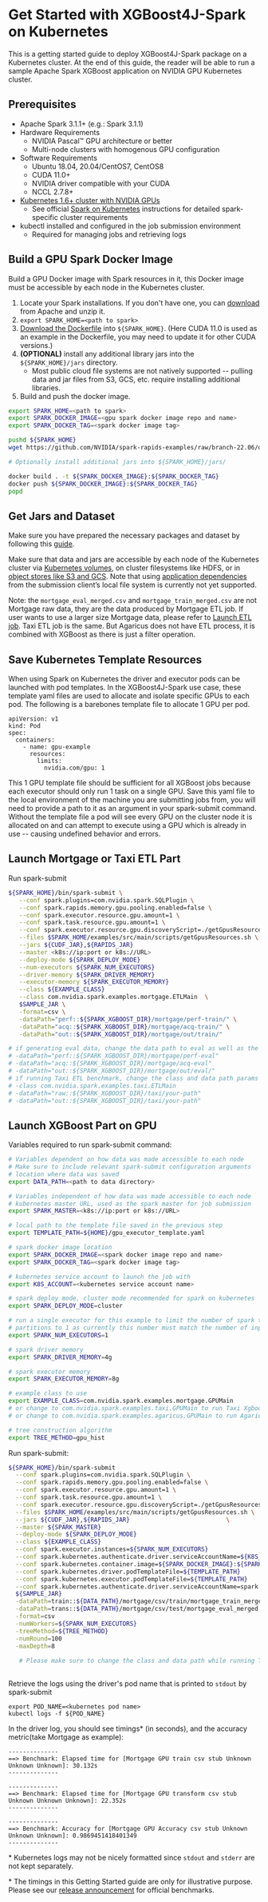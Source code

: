 Get Started with XGBoost4J-Spark on Kubernetes
==============================================
This is a getting started guide to deploy XGBoost4J-Spark package on a Kubernetes cluster. At the end of this guide,
the reader will be able to run a sample Apache Spark XGBoost application on NVIDIA GPU Kubernetes cluster.

Prerequisites
-------------

* Apache Spark 3.1.1+ (e.g.: Spark 3.1.1)
* Hardware Requirements
  * NVIDIA Pascal™ GPU architecture or better
  * Multi-node clusters with homogenous GPU configuration
* Software Requirements
  * Ubuntu 18.04, 20.04/CentOS7, CentOS8
  * CUDA 11.0+
  * NVIDIA driver compatible with your CUDA
  * NCCL 2.7.8+
* [Kubernetes 1.6+ cluster with NVIDIA GPUs](https://docs.nvidia.com/datacenter/kubernetes/index.html)
  * See official [Spark on Kubernetes](https://spark.apache.org/docs/latest/running-on-kubernetes.html#prerequisites) 
    instructions for detailed spark-specific cluster requirements
* kubectl installed and configured in the job submission environment
  * Required for managing jobs and retrieving logs

Build a GPU Spark Docker Image
------------------------------

Build a GPU Docker image with Spark resources in it, this Docker image must be accessible by each node in the Kubernetes cluster.

1. Locate your Spark installations. If you don't have one, you can [download](https://spark.apache.org/downloads.html) from Apache and unzip it.
2. `export SPARK_HOME=<path to spark>`
3. [Download the Dockerfile](/dockerfile/Dockerfile) into `${SPARK_HOME}`. (Here CUDA 11.0 is used as an example in the Dockerfile,
   you may need to update it for other CUDA versions.)
4. __(OPTIONAL)__ install any additional library jars into the `${SPARK_HOME}/jars` directory.
    * Most public cloud file systems are not natively supported -- pulling data and jar files from S3, GCS, etc. require installing additional libraries.
5. Build and push the docker image.

``` bash
export SPARK_HOME=<path to spark>
export SPARK_DOCKER_IMAGE=<gpu spark docker image repo and name>
export SPARK_DOCKER_TAG=<spark docker image tag>

pushd ${SPARK_HOME}
wget https://github.com/NVIDIA/spark-rapids-examples/raw/branch-22.06/dockerfile/Dockerfile

# Optionally install additional jars into ${SPARK_HOME}/jars/

docker build . -t ${SPARK_DOCKER_IMAGE}:${SPARK_DOCKER_TAG}
docker push ${SPARK_DOCKER_IMAGE}:${SPARK_DOCKER_TAG}
popd
```

Get Jars and Dataset
-------------------------------

Make sure you have prepared the necessary packages and dataset by following this [guide](/docs/get-started/xgboost-examples/prepare-package-data/preparation-scala.md).

Make sure that data and jars are accessible by each node of the Kubernetes cluster 
via [Kubernetes volumes](https://spark.apache.org/docs/latest/running-on-kubernetes.html#using-kubernetes-volumes), 
on cluster filesystems like HDFS, or in [object stores like S3 and GCS](https://spark.apache.org/docs/2.3.0/cloud-integration.html). 
Note that using [application dependencies](https://spark.apache.org/docs/latest/running-on-kubernetes.html#dependency-management) from 
the submission client’s local file system is currently not yet supported.

Note: the `mortgage_eval_merged.csv` and `mortgage_train_merged.csv` are not Mortgage raw data,
they are the data produced by Mortgage ETL job. If user wants to use a larger size Mortgage data, please refer to [Launch ETL job](#etl).
Taxi ETL job is the same. But Agaricus does not have ETL process, it is combined with XGBoost as there is just a filter operation.

Save Kubernetes Template Resources
----------------------------------

When using Spark on Kubernetes the driver and executor pods can be launched with pod templates. In the XGBoost4J-Spark use case,
these template yaml files are used to allocate and isolate specific GPUs to each pod. The following is a barebones template file to allocate 1 GPU per pod.

```
apiVersion: v1
kind: Pod
spec:
  containers:
    - name: gpu-example
      resources:
        limits:
          nvidia.com/gpu: 1
```

This 1 GPU template file should be sufficient for all XGBoost jobs because each executor should only run 1 task on a single GPU.
Save this yaml file to the local environment of the machine you are submitting jobs from, 
you will need to provide a path to it as an argument in your spark-submit command. 
Without the template file a pod will see every GPU on the cluster node it is allocated on and can attempt
to execute using a GPU which is already in use -- causing undefined behavior and errors.

<span id="etl">Launch Mortgage or Taxi ETL Part</span>
---------------------------

Run spark-submit

``` bash
${SPARK_HOME}/bin/spark-submit \
   --conf spark.plugins=com.nvidia.spark.SQLPlugin \
   --conf spark.rapids.memory.gpu.pooling.enabled=false \
   --conf spark.executor.resource.gpu.amount=1 \
   --conf spark.task.resource.gpu.amount=1 \
   --conf spark.executor.resource.gpu.discoveryScript=./getGpusResources.sh \
   --files $SPARK_HOME/examples/src/main/scripts/getGpusResources.sh \
   --jars ${CUDF_JAR},${RAPIDS_JAR}                                           \
   --master <k8s://ip:port or k8s://URL>                                                                  \
   --deploy-mode ${SPARK_DEPLOY_MODE}                                             \
   --num-executors ${SPARK_NUM_EXECUTORS}                                         \
   --driver-memory ${SPARK_DRIVER_MEMORY}                                         \
   --executor-memory ${SPARK_EXECUTOR_MEMORY}                                     \
   --class ${EXAMPLE_CLASS}                                                       \
   --class com.nvidia.spark.examples.mortgage.ETLMain  \
   $SAMPLE_JAR \
   -format=csv \
   -dataPath="perf::${SPARK_XGBOOST_DIR}/mortgage/perf-train/" \
   -dataPath="acq::${SPARK_XGBOOST_DIR}/mortgage/acq-train/" \
   -dataPath="out::${SPARK_XGBOOST_DIR}/mortgage/out/train/"

# if generating eval data, change the data path to eval as well as the corresponding perf-eval and acq-eval data
# -dataPath="perf::${SPARK_XGBOOST_DIR}/mortgage/perf-eval"
# -dataPath="acq::${SPARK_XGBOOST_DIR}/mortgage/acq-eval"
# -dataPath="out::${SPARK_XGBOOST_DIR}/mortgage/out/eval/"
# if running Taxi ETL benchmark, change the class and data path params to
# -class com.nvidia.spark.examples.taxi.ETLMain  
# -dataPath="raw::${SPARK_XGBOOST_DIR}/taxi/your-path"
# -dataPath="out::${SPARK_XGBOOST_DIR}/taxi/your-path"
```

Launch XGBoost Part on GPU
---------------------------

Variables required to run spark-submit command:

``` bash
# Variables dependent on how data was made accessible to each node
# Make sure to include relevant spark-submit configuration arguments
# location where data was saved
export DATA_PATH=<path to data directory> 

# Variables independent of how data was made accessible to each node
# kubernetes master URL, used as the spark master for job submission
export SPARK_MASTER=<k8s://ip:port or k8s://URL>

# local path to the template file saved in the previous step
export TEMPLATE_PATH=${HOME}/gpu_executor_template.yaml

# spark docker image location
export SPARK_DOCKER_IMAGE=<spark docker image repo and name>
export SPARK_DOCKER_TAG=<spark docker image tag>

# kubernetes service account to launch the job with
export K8S_ACCOUNT=<kubernetes service account name>

# spark deploy mode, cluster mode recommended for spark on kubernetes
export SPARK_DEPLOY_MODE=cluster

# run a single executor for this example to limit the number of spark tasks and
# partitions to 1 as currently this number must match the number of input files
export SPARK_NUM_EXECUTORS=1

# spark driver memory
export SPARK_DRIVER_MEMORY=4g

# spark executor memory
export SPARK_EXECUTOR_MEMORY=8g

# example class to use
export EXAMPLE_CLASS=com.nvidia.spark.examples.mortgage.GPUMain
# or change to com.nvidia.spark.examples.taxi.GPUMain to run Taxi Xgboost benchmark
# or change to com.nvidia.spark.examples.agaricus.GPUMain to run Agaricus Xgboost benchmark

# tree construction algorithm
export TREE_METHOD=gpu_hist
```

Run spark-submit:

``` bash
${SPARK_HOME}/bin/spark-submit                                                          \
  --conf spark.plugins=com.nvidia.spark.SQLPlugin \
  --conf spark.rapids.memory.gpu.pooling.enabled=false \
  --conf spark.executor.resource.gpu.amount=1 \
  --conf spark.task.resource.gpu.amount=1 \
  --conf spark.executor.resource.gpu.discoveryScript=./getGpusResources.sh \
  --files $SPARK_HOME/examples/src/main/scripts/getGpusResources.sh \
  --jars ${CUDF_JAR},${RAPIDS_JAR}                           \
  --master ${SPARK_MASTER}                                                              \
  --deploy-mode ${SPARK_DEPLOY_MODE}                                                    \
  --class ${EXAMPLE_CLASS}                                                              \
  --conf spark.executor.instances=${SPARK_NUM_EXECUTORS}                                \
  --conf spark.kubernetes.authenticate.driver.serviceAccountName=${K8S_ACCOUNT}         \
  --conf spark.kubernetes.container.image=${SPARK_DOCKER_IMAGE}:${SPARK_DOCKER_TAG}     \
  --conf spark.kubernetes.driver.podTemplateFile=${TEMPLATE_PATH}                       \
  --conf spark.kubernetes.executor.podTemplateFile=${TEMPLATE_PATH}                     \
  --conf spark.kubernetes.authenticate.driver.serviceAccountName=spark                  \
  ${SAMPLE_JAR}                                                                        \
  -dataPath=train::${DATA_PATH}/mortgage/csv/train/mortgage_train_merged.csv              \
  -dataPath=trans::${DATA_PATH}/mortgage/csv/test/mortgage_eval_merged.csv                 \
  -format=csv                                                                           \
  -numWorkers=${SPARK_NUM_EXECUTORS}                                                    \
  -treeMethod=${TREE_METHOD}                                                            \
  -numRound=100                                                                         \
  -maxDepth=8                   
  
   # Please make sure to change the class and data path while running Taxi or Agaricus benchmark                                                       
                                                
```

Retrieve the logs using the driver's pod name that is printed to `stdout` by spark-submit 
```
export POD_NAME=<kubernetes pod name>
kubectl logs -f ${POD_NAME}
```

In the driver log, you should see timings* (in seconds), and the accuracy metric(take Mortgage as example):
```
--------------
==> Benchmark: Elapsed time for [Mortgage GPU train csv stub Unknown Unknown Unknown]: 30.132s
--------------

--------------
==> Benchmark: Elapsed time for [Mortgage GPU transform csv stub Unknown Unknown Unknown]: 22.352s
--------------

--------------
==> Benchmark: Accuracy for [Mortgage GPU Accuracy csv stub Unknown Unknown Unknown]: 0.9869451418401349
--------------
```

\* Kubernetes logs may not be nicely formatted since `stdout` and `stderr` are not kept separately.

\* The timings in this Getting Started guide are only for illustrative purpose. 
Please see our [release announcement](https://medium.com/rapids-ai/nvidia-gpus-and-apache-spark-one-step-closer-2d99e37ac8fd) for official benchmarks.
